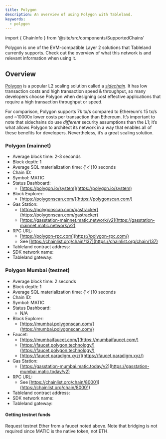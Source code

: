 ```yaml
---
title: Polygon
description: An overview of using Polygon with Tableland.
keywords:
  - polygon
---
```


import { ChainInfo } from '@site/src/components/SupportedChains'

Polygon is one of the EVM-compatible Layer 2 solutions that Tableland currently supports. Check out the overview of what this network is and relevant information when using it.

## Overview

[Polygon](https://polygon.technology/solutions/polygon-pos/) is a popular L2 scaling solution called a _[sidechain](https://ethereum.org/en/developers/docs/scaling/sidechains/#top)_. It has low transaction costs and high transaction speed & throughput, so many developers choose Polygon when designing cost effective applications that require a high transaction throughput or speed.

For comparison, Polygon supports 7k tx/s compared to Ethereum’s 15 tx/s and ~10000x lower costs per transaction than Ethereum. It’s important to note that sidechains do use _different_ security assumptions than the L1; it’s what allows Polygon to architect its network in a way that enables all of these benefits for developers. Nevertheless, it’s a great scaling solution.

### Polygon (mainnet)

- Average block time: 2-3 seconds
- Block depth: 1
- Average SQL materialization time: {'<'}10 seconds
- Chain ID: <ChainInfo chain='matic' info='chainId' />
- Symbol: MATIC
- Status Dashboard:
  - [https://polygon.io/system](https://polygon.io/system)
- Block Explorer:
  - [https://polygonscan.com/](https://polygonscan.com/)
- Gas Station:
  - [https://polygonscan.com/gastracker](https://polygonscan.com/gastracker)
  - [https://gasstation-mainnet.matic.network/v2](https://gasstation-mainnet.matic.network/v2)
- RPC URL:
  - [https://polygon-rpc.com](https://polygon-rpc.com/)
  - See [https://chainlist.org/chain/137](https://chainlist.org/chain/137)
- Tableland contract address: <ChainInfo chain='matic' info='contractAddress' />
- SDK network name: <ChainInfo chain='matic' info='chainName' />
- Tableland gateway: <ChainInfo chain='matic' info='baseUrl' />

### Polygon Mumbai (testnet)

- Average block time: 2 seconds
- Block depth: 1
- Average SQL materialization time: {'<'}10 seconds
- Chain ID: <ChainInfo chain='maticmum' info='chainId' />
- Symbol: MATIC
- Status Dashboard:
  - N/A
- Block Explorer:
  - [https://mumbai.polygonscan.com/](https://mumbai.polygonscan.com/)
- Faucet:
  - [https://mumbaifaucet.com/](https://mumbaifaucet.com/)
  - [https://faucet.polygon.technology/](https://faucet.polygon.technology/)
  - [https://faucet.paradigm.xyz/](https://faucet.paradigm.xyz/)
- Gas Station:
  - [https://gasstation-mumbai.matic.today/v2](https://gasstation-mumbai.matic.today/v2)
- RPC URL:
  - See [https://chainlist.org/chain/80001](https://chainlist.org/chain/80001)
- Tableland contract address: <ChainInfo chain='maticmum' info='contractAddress' />
- SDK network name: <ChainInfo chain='maticmum' info='chainName' />
- Tableland gateway: <ChainInfo chain='maticmum' info='baseUrl' />

#### Getting testnet funds

Request testnet Ether from a faucet noted above. Note that bridging is not required since MATIC is the native token, not ETH.
